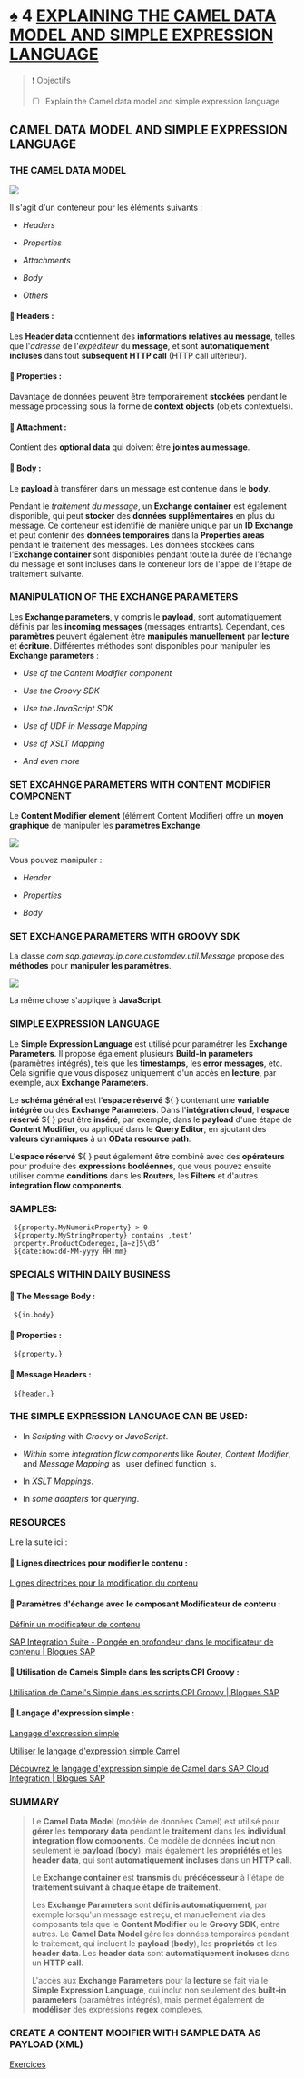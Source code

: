 # ♠ 4 [EXPLAINING THE CAMEL DATA MODEL AND SIMPLE EXPRESSION LANGUAGE](https://learning.sap.com/learning-journeys/developing-with-sap-integration-suite/using-message-monitoring-and-logging_cbf56a9f-63f2-4fe2-af39-43cc48b490c8)

> :exclamation: Objectifs
>
> - [ ] Explain the Camel data model and simple expression language

## CAMEL DATA MODEL AND SIMPLE EXPRESSION LANGUAGE

### THE CAMEL DATA MODEL

![](./RESSOURCES/CLD900_20_U4L4_001_scr.png)

Il s'agit d'un conteneur pour les éléments suivants :

- _Headers_

- _Properties_

- _Attachments_

- _Body_

- _Others_

#### :small_red_triangle_down: **Headers** :

Les **Header data** contiennent des **informations relatives au message**, telles que l'_adresse_ de l'_expéditeur_ du **message**, et sont **automatiquement incluses** dans tout **subsequent HTTP call** (HTTP call ultérieur).

#### :small_red_triangle_down: **Properties** :

Davantage de données peuvent être temporairement **stockées** pendant le message processing sous la forme de **context objects** (objets contextuels).

#### :small_red_triangle_down: **Attachment** :

Contient des **optional data** qui doivent être **jointes au message**.

#### :small_red_triangle_down: **Body** :

Le **payload** à transférer dans un message est contenue dans le **body**.

Pendant le _traitement du message_, un **Exchange container** est également disponible, qui peut **stocker** des **données supplémentaires** en plus du message. Ce conteneur est identifié de manière unique par un **ID Exchange** et peut contenir des **données temporaires** dans la **Properties areas** pendant le traitement des messages. Les données stockées dans l'**Exchange container** sont disponibles pendant toute la durée de l'échange du message et sont incluses dans le conteneur lors de l'appel de l'étape de traitement suivante.

### MANIPULATION OF THE EXCHANGE PARAMETERS

Les **Exchange parameters**, y compris le **payload**, sont automatiquement définis par les **incoming messages** (messages entrants). Cependant, ces **paramètres** peuvent également être **manipulés manuellement** par **lecture** et **écriture**. Différentes méthodes sont disponibles pour manipuler les **Exchange parameters** :

- _Use of the Content Modifier component_

- _Use the Groovy SDK_

- _Use the JavaScript SDK_

- _Use of UDF in Message Mapping_

- _Use of XSLT Mapping_

- _And even more_

### SET EXCAHNGE PARAMETERS WITH CONTENT MODIFIER COMPONENT

Le **Content Modifier element** (élément Content Modifier) offre un **moyen graphique** de manipuler les **paramètres Exchange**.

![](./RESSOURCES/CLD900_20_U4L4_002_scr.png)

Vous pouvez manipuler :

- _Header_

- _Properties_

- _Body_

### SET EXCHANGE PARAMETERS WITH GROOVY SDK

La classe _com.sap.gateway.ip.core.customdev.util.Message_ propose des **méthodes** pour **manipuler les paramètres**.

![](./RESSOURCES/CLD900_20_U4L4_003_scr.png)

La même chose s'applique à **JavaScript**.

### SIMPLE EXPRESSION LANGUAGE

Le **Simple Expression Language** est utilisé pour paramétrer les **Exchange Parameters**. Il propose également plusieurs **Build-In parameters** (paramètres intégrés), tels que les **timestamps**, les **error messages**, etc. Cela signifie que vous disposez uniquement d'un accès en **lecture**, par exemple, aux **Exchange Parameters**.

Le **schéma général** est l'**espace réservé** ${ } contenant une **variable intégrée** ou des **Exchange Parameters**. Dans l'**intégration cloud**, l'**espace réservé** ${ } peut être **inséré**, par exemple, dans le **payload** d'une étape de **Content Modifier**, ou appliqué dans le **Query Editor**, en ajoutant des **valeurs dynamiques** à un **OData resource path**.

L'**espace réservé** ${ } peut également être combiné avec des **opérateurs** pour produire des **expressions booléennes**, que vous pouvez ensuite utiliser comme **conditions** dans les **Routers**, les **Filters** et d'autres **integration flow components**.

### SAMPLES:

     ${property.MyNumericProperty} > 0
     ${property.MyStringProperty} contains ‚test‘
     property.ProductCoderegex‚[a−z]5\d3‘
     ${date:now:dd-MM-yyyy HH:mm}

### SPECIALS WITHIN DAILY BUSINESS

#### :small_red_triangle_down: **The Message Body** :

     ${in.body}

#### :small_red_triangle_down: **Properties** :

     ${property.}

#### :small_red_triangle_down: **Message Headers** :

     ${header.}

### THE SIMPLE EXPRESSION LANGUAGE CAN BE USED:

- In _Scripting_ with _Groovy_ or _JavaScript_.

- _Within_ some _integration flow components_ like _Router_, _Content Modifier_, and _Message Mapping_ as \_user defined function_s.

- In _XSLT Mappings_.

- In _some adapters_ for _querying_.

### RESOURCES

Lire la suite ici :

#### :small_red_triangle_down: **Lignes directrices pour modifier le contenu** :

[Lignes directrices pour la modification du contenu](https://help.sap.com/docs/CLOUD_INTEGRATION/368c481cd6954bdfa5d0435479fd4eaf/6a7c9a10886a4465a10481375837bb15.html?locale=en-US)

#### :small_red_triangle_down: **Paramètres d'échange avec le composant Modificateur de contenu** :

[Définir un modificateur de contenu](https://help.sap.com/docs/CLOUD_INTEGRATION/368c481cd6954bdfa5d0435479fd4eaf/8f04a707843a40bf9f6e07ed55b93034.html)

[SAP Integration Suite - Plongée en profondeur dans le modificateur de contenu | Blogues SAP](https://blogs.sap.com/2021/12/03/sap-integration-suite-deep-dive-into-content-modifier/)

#### :small_red_triangle_down: **Utilisation de Camels Simple dans les scripts CPI Groovy** :

[Utilisation de Camel's Simple dans les scripts CPI Groovy | Blogues SAP](https://blogs.sap.com/2018/04/05/using-camels-simple-in-cpi-groovy-scripts/)

#### :small_red_triangle_down: **Langage d'expression simple** :

[Langage d'expression simple](https://help.sap.com/docs/link-disclaimer?site=https%3A%2F%2Fcamel.apache.org%2Fcomponents%2Fnext%2Flanguages%2Fsimple-language.html)

[Utiliser le langage d'expression simple Camel](https://help.sap.com/docs/CLOUD_INTEGRATION/368c481cd6954bdfa5d0435479fd4eaf/4688083fad6546c1ba25a06d4ffb9fae.html?locale=en-US&q=Camel)

[Découvrez le langage d'expression simple de Camel dans SAP Cloud Integration | Blogues SAP](https://blogs.sap.com/2016/11/25/get-to-know-camels-simple-expression-language-in-hci/)

### SUMMARY

> Le **Camel Data Model** (modèle de données Camel) est utilisé pour **gérer** les **temporary data** pendant le **traitement** dans les **individual integration flow components**. Ce modèle de données **inclut** non seulement le **payload** (**body**), mais également les **propriétés** et les **header data**, qui sont **automatiquement incluses** dans un **HTTP call**.
>
> Le **Exchange container** est **transmis** du **prédécesseur** à l'étape de **traitement suivant** **à chaque étape de traitement**.
>
> Les **Exchange Parameters** sont **définis automatiquement**, par exemple lorsqu'un message est reçu, et manuellement via des composants tels que le **Content Modifier** ou le **Groovy SDK**, entre autres. Le **Camel Data Model** gère les données temporaires pendant le traitement, qui incluent le **payload** (**body**), les **propriétés** et les **header data**. Les **header data** sont **automatiquement incluses** dans un **HTTP call**.
>
> L'accès aux **Exchange Parameters** pour la **lecture** se fait via le **Simple Expression Language**, qui inclut non seulement des **built-in parameters** (paramètres intégrés), mais permet également de **modéliser** des expressions **regex** complexes.

### CREATE A CONTENT MODIFIER WITH SAMPLE DATA AS PAYLOAD (XML)

[Exercices](https://learning.sap.com/learning-journeys/developing-with-sap-integration-suite/explaining-the-camel-data-model-and-simple-expression-language_a5b1158e-da28-4dcf-818c-4273126903e7)
